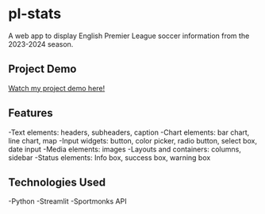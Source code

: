 # pl-stats
A web app to display English Premier League soccer information from the 2023-2024 season.  

## Project Demo  

[Watch my project demo here!](./WebAppRunning.mp4)  

## Features  
-Text elements: headers, subheaders, caption
-Chart elements: bar chart, line chart, map
-Input widgets: button, color picker, radio button, select box, date input
-Media elements: images
-Layouts and containers: columns, sidebar
-Status elements: Info box, success box, warning box  

## Technologies Used  
-Python
-Streamlit
-Sportmonks API
